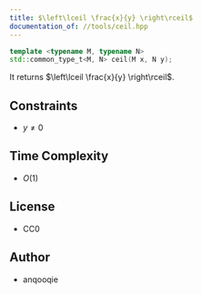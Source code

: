 ```yaml
---
title: $\left\lceil \frac{x}{y} \right\rceil$
documentation_of: //tools/ceil.hpp
---
```


```cpp
template <typename M, typename N>
std::common_type_t<M, N> ceil(M x, N y);
```

It returns $\left\lceil \frac{x}{y} \right\rceil$.

## Constraints
- $y \neq 0$

## Time Complexity
- $O(1)$

## License
- CC0

## Author
- anqooqie

